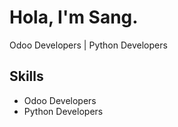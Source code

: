 # Hola, I'm Sang.

Odoo Developers | Python Developers

## Skills

- Odoo Developers
- Python Developers

